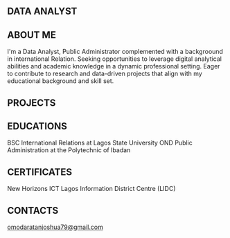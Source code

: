 ## DATA ANALYST

## ABOUT ME
I'm a Data Analyst, Public Administrator complemented with a backgroound in international Relation. Seeking opportunities to leverage digital analytical abilities and academic knowledge in a dynamic professional setting. Eager to contribute to research and data-driven projects that align with my educational background and skill set. 

## PROJECTS

## EDUCATIONS
BSC International Relations at Lagos State University 
OND Public Administration at the Polytechnic of Ibadan

## CERTIFICATES
 New Horizons ICT
Lagos Information District Centre (LIDC)

## CONTACTS
omodaratanjoshua79@gmail.com



